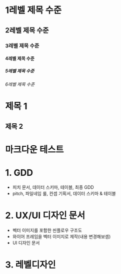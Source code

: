 # 1레벨 제목 수준
## 2레벨 제목 수준
### 3레벨 제목 수준
#### 4레벨 제목 수준
##### 5레벨 제목 수준
###### 6레벨 제목 수준

제목 1
=====
제목 2 
-----

# 마크다운 테스트

# 1. GDD
- 피치 문서, 데이터 스키마, 테이블, 최종 GDD
- pitch, 파일네임 룰, 컨셉 기획서, 데이터 스키마 & 테이블
# 2. UX/UI 디자인 문서
- 벡터 이미지를 포함한 씬플로우 구조도
- 와이어 프레임을 벡터 이미지로 제작(내용 변경해보셈)
- UI 디자인 문서
# 3. 레벨디자인